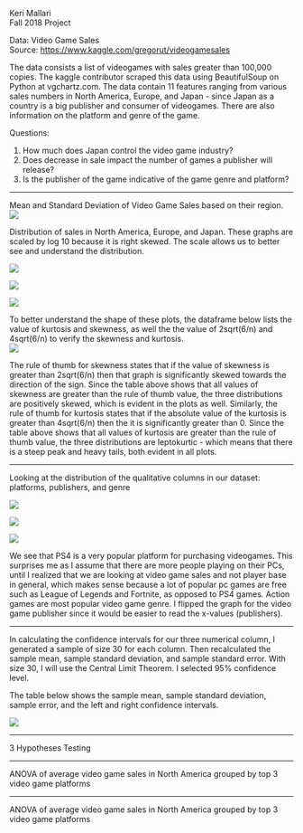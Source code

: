 Keri Mallari <br />
Fall 2018 Project

Data: Video Game Sales <br />
Source: https://www.kaggle.com/gregorut/videogamesales <br />

The data consists a list of videogames with sales greater than 100,000 copies. The kaggle contributor scraped this data using BeautifulSoup on Python at vgchartz.com. The data contain 11 features ranging from various sales numbers in North America, Europe, and Japan - since Japan as a country is a big publisher and consumer of videogames. There are also information on the platform and genre of the game. 

Questions: 
1. How much does Japan control the video game industry?
2. Does decrease in sale impact the number of games a publisher will release?
3. Is the publisher of the game indicative of the game genre and platform? 

***

Mean and Standard Deviation of Video Game Sales based on their region. <br />
![](df_mean_sd.jpg)

Distribution of sales in North America, Europe, and Japan.
These graphs are scaled by log 10 because it is right skewed. The scale allows us to better see and understand the distribution.

![](plot_na_dist.png) 

![](plot_eu_dist.png) 

![](plot_jp_dist.png)

To better understand the shape of these plots, the dataframe below lists the value of kurtosis and skewness, as well the the value of 2sqrt(6/n) and 4sqrt(6/n) to verify the skewness and kurtosis. <br />
![](df_shape.jpg)

The rule of thumb for skewness states that if the value of skewness is greater than 2sqrt(6/n) then that graph is significantly skewed towards the direction of the sign. Since the table above shows that all values of skewness are greater than the rule of thumb value, the three distributions are positively skewed, which is evident in the plots as well. Similarly, the rule of thumb for kurtosis states that if the absolute value of the kurtosis is greater than 4sqrt(6/n) then the it is significantly greater than 0. Since the table above shows that all values of kurtosis are greater than the rule of thumb value, the three distributions are leptokurtic - which means that there is a steep peak and heavy tails, both evident in all plots.

***
Looking at the distribution of the qualitative columns in our dataset: platforms, publishers, and genre

![](plot_platform_dist.png)

![](plot_genre_dist.png) 

![](plot_publisher_dist.png)

We see that PS4 is a very popular platform for purchasing videogames. This surprises me as I assume that there are more people playing on their PCs, until I realized that we are looking at video game sales and not player base in general, which makes sense because a lot of popular pc games are free such as League of Legends and Fortnite, as opposed to PS4 games. Action games are most popular video game genre. I flipped the graph for the video game publisher since it would be easier to read the x-values (publishers). 

***

In calculating the confidence intervals for our three numerical column, I generated a sample of size 30 for each column. Then recalculated the sample mean, sample standard deviation, and sample standard error. With size 30, I will use the Central Limit Theorem. I selected 95% confidence level.

The table below shows the sample mean, sample standard deviation, sample error, and the left and right confidence intervals. 

![](df_confidence.jpg)

***

3 Hypotheses Testing

***

ANOVA of average video game sales in North America grouped by top 3 video game platforms

***

ANOVA of average video game sales in North America grouped by top 3 video game platforms
